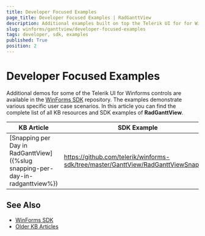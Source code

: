 ```yaml
---
title: Developer Focused Examples
page_title: Developer Focused Examples | RadGanttView
description: Additional examples built on top the Telerik UI for for WinForms RadGanttView control.
slug: winforms/ganttview/developer-focused-examples
tags: developer, sdk, examples
published: True
position: 2
---
```


# Developer Focused Examples

Additional demos for some of the Telerik UI for Winforms controls are available in the [WinForms SDK](https://github.com/telerik/winforms-sdk) repository. The examples demonstrate various specific user case scenarios. In this article you can find the complete list of all KB resources and SDK examples of **RadGanttView**.

|KB Article|SDK Example|
|------|------|
|[Snapping per Day in RadGanttView]({%slug snapping-per-day-in-radganttview%})|https://github.com/telerik/winforms-sdk/tree/master/GanttView/RadGanttViewSnapping|

## See Also

* [WinForms SDK](https://github.com/telerik/winforms-sdk)
* [Older KB Articles](https://www.telerik.com/support/kb/winforms/ganttview-)